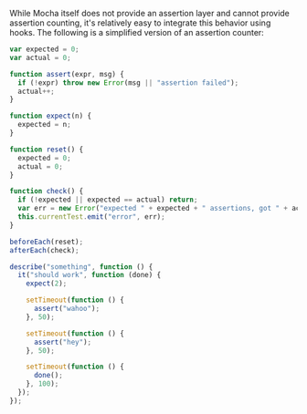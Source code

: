 While Mocha itself does not provide an assertion layer and cannot provide assertion counting, it's relatively easy to integrate this behavior using hooks. The following is a simplified version of an assertion counter:

```js
var expected = 0;
var actual = 0;

function assert(expr, msg) {
  if (!expr) throw new Error(msg || "assertion failed");
  actual++;
}

function expect(n) {
  expected = n;
}

function reset() {
  expected = 0;
  actual = 0;
}

function check() {
  if (!expected || expected == actual) return;
  var err = new Error("expected " + expected + " assertions, got " + actual);
  this.currentTest.emit("error", err);
}

beforeEach(reset);
afterEach(check);

describe("something", function () {
  it("should work", function (done) {
    expect(2);

    setTimeout(function () {
      assert("wahoo");
    }, 50);

    setTimeout(function () {
      assert("hey");
    }, 50);

    setTimeout(function () {
      done();
    }, 100);
  });
});
```
